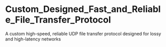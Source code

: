 # Custom_Designed_Fast_and_Reliable_File_Transfer_Protocol
A custom high-speed, reliable UDP file transfer protocol designed for lossy and high-latency networks
